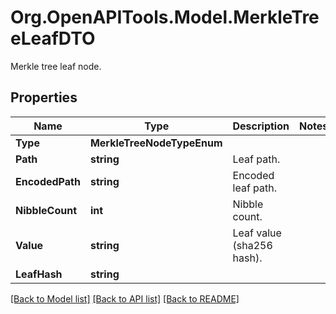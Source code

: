# Org.OpenAPITools.Model.MerkleTreeLeafDTO
Merkle tree leaf node.

## Properties

Name | Type | Description | Notes
------------ | ------------- | ------------- | -------------
**Type** | **MerkleTreeNodeTypeEnum** |  | 
**Path** | **string** | Leaf path. | 
**EncodedPath** | **string** | Encoded leaf path. | 
**NibbleCount** | **int** | Nibble count. | 
**Value** | **string** | Leaf value (sha256 hash). | 
**LeafHash** | **string** |  | 

[[Back to Model list]](../README.md#documentation-for-models) [[Back to API list]](../README.md#documentation-for-api-endpoints) [[Back to README]](../README.md)


